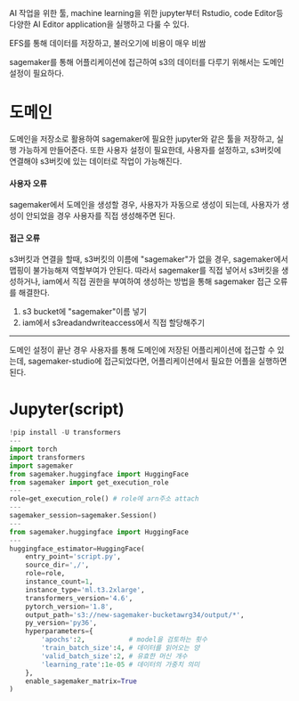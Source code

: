 
AI 작업을 위한 툴, machine learning을 위한 jupyter부터 Rstudio, code Editor등 다양한 AI Editor application을 실행하고 다룰 수 있다.

EFS를 통해 데이터를 저장하고, 불러오기에 비용이 매우 비쌈

sagemaker를 통해 어플리케이션에 접근하여 s3의 데이터를 다루기 위해서는 도메인설정이 필요하다.
# 도메인

도메인을 저장소로 활용하여 sagemaker에 필요한 jupyter와 같은 툴을 저장하고, 실행 가능하게 만들어준다.
또한 사용자 설정이 필요한데, 사용자를 설정하고, s3버킷에 연결해야 s3버킷에 있는 데이터로 작업이 가능해진다.

#### 사용자 오류
sagemaker에서 도메인을 생성할 경우, 사용자가 자동으로 생성이 되는데, 사용자가 생성이 안되었을 경우 사용자를 직접 생성해주면 된다.

#### 접근 오류
s3버킷과 연결을 할때, s3버킷의 이름에 "sagemaker"가 없을 경우, sagemaker에서 맵핑이 불가능해져 역할부여가 안된다. 따라서 sagemaker를 직접 넣어서 s3버킷을 생성하거나, iam에서 직접 권한을 부여하여 생성하는 방법을 통해 sagemaker 접근 오류를 해결한다.

1. s3 bucket에 "sagemaker"이름 넣기
2. iam에서 s3readandwriteaccess에서 직접 할당해주기

---

도메인 설정이 끝난 경우 사용자를 통해 도메인에 저장된 어플리케이션에 접근할 수 있는데, sagemaker-studio에 접근되었다면, 어플리케이션에서 필요한 어플을 실행하면 된다.


# Jupyter(script)

```python title='setting aws learning machine model with jupyter computer'
!pip install -U transformers
---
import torch
import transformers
import sagemaker
from sagemaker.huggingface import HuggingFace
from sagemaker import get_execution_role
---
role=get_execution_role() # role에 arn주소 attach
---
sagemaker_session=sagemaker.Session()
---
from sagemaker.huggingface import HuggingFace
---
huggingface_estimator=HuggingFace(
    entry_point='script.py',
    source_dir=',/',
    role=role,
    instance_count=1,
    instance_type='ml.t3.2xlarge',
    transformers_version='4.6',
    pytorch_version='1.8',
    output_path='s3://new-sagemaker-bucketawrg34/output/*',
    py_version='py36',
    hyperparameters={
        'apochs':2,           # model을 검토하는 횟수
        'train_batch_size':4, # 데이터를 읽어오는 양
        'valid_batch_size':2, # 유효한 머신 개수
        'learning_rate':1e-05 # 데이터의 가중치 의미
    },
    enable_sagemaker_matrix=True
)
```

```python title='script.py'
```